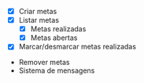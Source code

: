 - [x] Criar metas
- [x] Listar metas
    - [x] Metas realizadas
    - [x] Metas abertas
- [x] Marcar/desmarcar metas realizadas
- Remover metas
- Sistema de mensagens